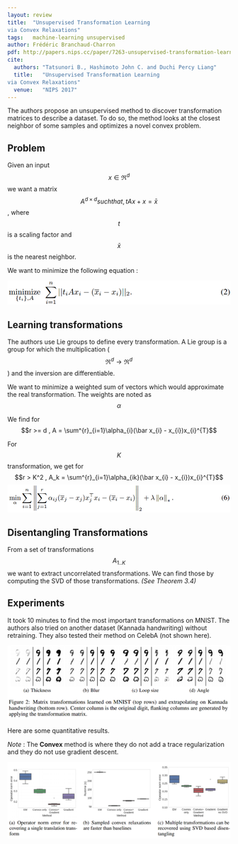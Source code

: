```yaml
---
layout: review
title:  "Unsupervised Transformation Learning
via Convex Relaxations"
tags:   machine-learning unsupervised
author: Frédéric Branchaud-Charron
pdf: http://papers.nips.cc/paper/7263-unsupervised-transformation-learning-via-convex-relaxations.pdf
cite:
  authors: "Tatsunori B., Hashimoto John C. and Duchi Percy Liang"
  title:   "Unsupervised Transformation Learning
via Convex Relaxations"
  venue:   "NIPS 2017"
---
```


The authors propose an unsupervised method to discover transformation matrices to describe a dataset.
To do so, the method looks at the closest neighbor of some samples and optimizes a novel convex problem.


## Problem
Given an input $$x \in \Re^d$$ we want a matrix $$A^{d \times d} such that, tAx + x = \bar x$$, where $$t$$ is a scaling factor and $$\bar x$$ is the nearest neighbor.

We want to minimize the following equation :

![](/article/images/translearning/toopti.png)
## Learning transformations

The authors use Lie groups to define every transformation. A Lie group is a group for which the multiplication ($$\Re^d \rightarrow \Re^d$$) and the inversion are differentiable.

We want to minimize a weighted sum of vectors which would approximate the real transformation. The weights are noted as $$\alpha$$

We find for  $$r >= d , A = \sum^{r}_{i=1}\alpha_{i}(\bar x_{i} - x_{i})x_{i}^{T}$$

For $$K$$ transformation, we get for $$r > K^2 , A_k = \sum^{r}_{i=1}\alpha_{ik}(\bar x_{i} - x_{i})x_{i}^{T}$$
![](/article/images/translearning/eq6.png)

## Disentangling Transformations
From a set of transformations $$A_{1..K}$$ we want to extract uncorrelated transformations. We can find those by computing the SVD of those transformations. *(See Theorem 3.4)*

## Experiments

It took 10 minutes to find the most important transformations on MNIST. The authors also tried on another dataset (Kannada handwriting) without retraining. They also tested their method on CelebA (not shown here).

![](/article/images/translearning/qualitative.png)

Here are some quantitative results.

*Note* : The **Convex** method is where they do not add a trace regularization and they do not use gradient descent.

![](/article/images/translearning/quantitative.png)
